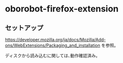 # oborobot-firefox-extension

## セットアップ
https://developer.mozilla.org/ja/docs/Mozilla/Add-ons/WebExtensions/Packaging_and_installation
を参照｡

ディスクから読み込むに関しては､動作確認済み｡
